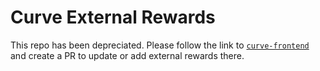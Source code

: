 # Curve External Rewards

This repo has been depreciated. Please follow the link to [`curve-frontend`](https://github.com/curvefi/curve-frontend/tree/main/packages/external-rewards/src) and create a PR to update or add external rewards there.
